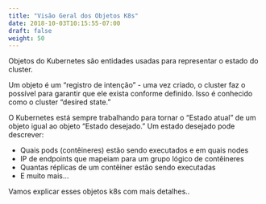 ```yaml
---
title: "Visão Geral dos Objetos K8s"
date: 2018-10-03T10:15:55-07:00
draft: false
weight: 50
---
```


Objetos do Kubernetes são entidades usadas para representar o estado do cluster.

Um objeto é um “registro de intenção”  - uma vez criado, o cluster faz o possível para garantir que ele exista conforme definido. Isso é conhecido como o cluster “desired state.”

O Kubernetes está sempre trabalhando para tornar o “Estado atual” de um objeto igual ao objeto “Estado desejado.”  Um estado desejado pode descrever:

* Quais pods (contêineres) estão sendo executados e em quais nodes
* IP de endpoints  que mapeiam para um grupo lógico de contêineres
* Quantas réplicas de um contêiner estão sendo executadas
* E muito mais...

Vamos explicar esses objetos k8s com mais detalhes..
